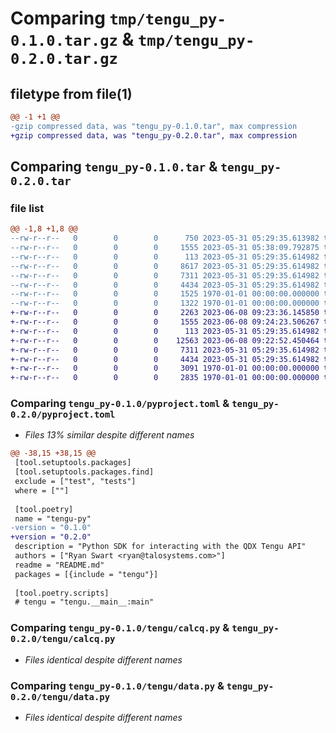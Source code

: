 # Comparing `tmp/tengu_py-0.1.0.tar.gz` & `tmp/tengu_py-0.2.0.tar.gz`

## filetype from file(1)

```diff
@@ -1 +1 @@
-gzip compressed data, was "tengu_py-0.1.0.tar", max compression
+gzip compressed data, was "tengu_py-0.2.0.tar", max compression
```

## Comparing `tengu_py-0.1.0.tar` & `tengu_py-0.2.0.tar`

### file list

```diff
@@ -1,8 +1,8 @@
--rw-r--r--   0        0        0      750 2023-05-31 05:29:35.613982 tengu_py-0.1.0/README.md
--rw-r--r--   0        0        0     1555 2023-05-31 05:38:09.792875 tengu_py-0.1.0/pyproject.toml
--rw-r--r--   0        0        0      113 2023-05-31 05:29:35.614982 tengu_py-0.1.0/tengu/__init__.py
--rw-r--r--   0        0        0     8617 2023-05-31 05:29:35.614982 tengu_py-0.1.0/tengu/api.py
--rw-r--r--   0        0        0     7311 2023-05-31 05:29:35.614982 tengu_py-0.1.0/tengu/calcq.py
--rw-r--r--   0        0        0     4434 2023-05-31 05:29:35.614982 tengu_py-0.1.0/tengu/data.py
--rw-r--r--   0        0        0     1525 1970-01-01 00:00:00.000000 tengu_py-0.1.0/setup.py
--rw-r--r--   0        0        0     1322 1970-01-01 00:00:00.000000 tengu_py-0.1.0/PKG-INFO
+-rw-r--r--   0        0        0     2263 2023-06-08 09:23:36.145850 tengu_py-0.2.0/README.md
+-rw-r--r--   0        0        0     1555 2023-06-08 09:24:23.506267 tengu_py-0.2.0/pyproject.toml
+-rw-r--r--   0        0        0      113 2023-05-31 05:29:35.614982 tengu_py-0.2.0/tengu/__init__.py
+-rw-r--r--   0        0        0    12563 2023-06-08 09:22:52.450464 tengu_py-0.2.0/tengu/api.py
+-rw-r--r--   0        0        0     7311 2023-05-31 05:29:35.614982 tengu_py-0.2.0/tengu/calcq.py
+-rw-r--r--   0        0        0     4434 2023-05-31 05:29:35.614982 tengu_py-0.2.0/tengu/data.py
+-rw-r--r--   0        0        0     3091 1970-01-01 00:00:00.000000 tengu_py-0.2.0/setup.py
+-rw-r--r--   0        0        0     2835 1970-01-01 00:00:00.000000 tengu_py-0.2.0/PKG-INFO
```

### Comparing `tengu_py-0.1.0/pyproject.toml` & `tengu_py-0.2.0/pyproject.toml`

 * *Files 13% similar despite different names*

```diff
@@ -38,15 +38,15 @@
 [tool.setuptools.packages]
 [tool.setuptools.packages.find]
 exclude = ["test", "tests"]
 where = [""]
 
 [tool.poetry]
 name = "tengu-py"
-version = "0.1.0"
+version = "0.2.0"
 description = "Python SDK for interacting with the QDX Tengu API"
 authors = ["Ryan Swart <ryan@talosystems.com>"]
 readme = "README.md"
 packages = [{include = "tengu"}]
 
 [tool.poetry.scripts]
 # tengu = "tengu.__main__:main"
```

### Comparing `tengu_py-0.1.0/tengu/calcq.py` & `tengu_py-0.2.0/tengu/calcq.py`

 * *Files identical despite different names*

### Comparing `tengu_py-0.1.0/tengu/data.py` & `tengu_py-0.2.0/tengu/data.py`

 * *Files identical despite different names*

